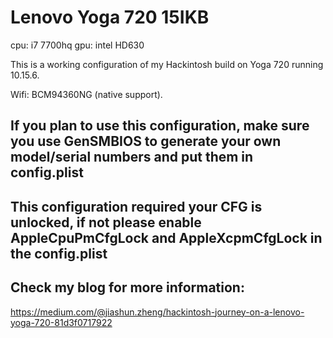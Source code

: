 # Lenovo Yoga 720 15IKB
cpu: i7 7700hq
gpu: intel HD630

This is a working configuration of my Hackintosh build on Yoga 720 running 10.15.6. 

Wifi: BCM94360NG (native support).

## If you plan to use this configuration, make sure you use GenSMBIOS to generate your own model/serial numbers and put them in config.plist

## This configuration required your CFG is unlocked, if not please enable AppleCpuPmCfgLock and AppleXcpmCfgLock in the config.plist

## Check my blog for more information:
https://medium.com/@jiashun.zheng/hackintosh-journey-on-a-lenovo-yoga-720-81d3f0717922
